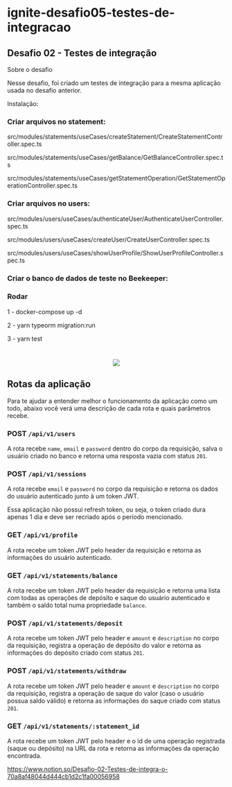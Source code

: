 # ignite-desafio05-testes-de-integracao
## Desafio 02 - Testes de integração

Sobre o desafio

Nesse desafio, foi criado um testes de integração para a mesma aplicação usada no desafio anterior.

Instalação:


### Criar arquivos no statement:
src/modules/statements/useCases/createStatement/CreateStatementController.spec.ts

src/modules/statements/useCases/getBalance/GetBalanceController.spec.ts

src/modules/statements/useCases/getStatementOperation/GetStatementOperationController.spec.ts


### Criar arquivos no users:

src/modules/users/useCases/authenticateUser/AuthenticateUserController.spec.ts

src/modules/users/useCases/createUser/CreateUserController.spec.ts

src/modules/users/useCases/showUserProfile/ShowUserProfileController.spec.ts

### Criar o banco de dados de teste no Beekeeper:

### Rodar

1 - docker-compose up -d

2 - yarn typeorm migration:run

3 - yarn test


<h1 align="center">
    <img src="./img/img007.png" />
</h1>


## Rotas da aplicação

Para te ajudar a entender melhor o funcionamento da aplicação como um todo, abaixo você verá uma descrição de cada rota e quais parâmetros recebe.

### POST `/api/v1/users`

A rota recebe `name`, `email` e `password` dentro do corpo da requisição, salva o usuário criado no banco e retorna uma resposta vazia com status `201`.

### POST `/api/v1/sessions`

A rota recebe `email` e `password` no corpo da requisição e retorna os dados do usuário autenticado junto à um token JWT.

Essa aplicação não possui refresh token, ou seja, o token criado dura apenas 1 dia e deve ser recriado após o período mencionado.

### GET `/api/v1/profile`

A rota recebe um token JWT pelo header da requisição e retorna as informações do usuário autenticado.

### GET `/api/v1/statements/balance`

A rota recebe um token JWT pelo header da requisição e retorna uma lista com todas as operações de depósito e saque do usuário autenticado e também o saldo total numa propriedade `balance`.

### POST `/api/v1/statements/deposit`

A rota recebe um token JWT pelo header e `amount` e `description` no corpo da requisição, registra a operação de depósito do valor e retorna as informações do depósito criado com status `201`.

### POST `/api/v1/statements/withdraw`

A rota recebe um token JWT pelo header e `amount` e `description` no corpo da requisição, registra a operação de saque do valor (caso o usuário possua saldo válido) e retorna as informações do saque criado com status `201`.

### GET `/api/v1/statements/:statement_id`

A rota recebe um token JWT pelo header e o id de uma operação registrada (saque ou depósito) na URL da rota e retorna as informações da operação encontrada.



https://www.notion.so/Desafio-02-Testes-de-integra-o-70a8af48044d444cb1d2c1fa00056958
